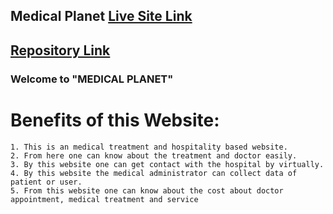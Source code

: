## Medical Planet [Live Site Link](https://medical-planet-sumon6638.web.app/)

## [Repository Link](https://github.com/Programming-Hero-Web-Course3/healthcare-related-website-sumon6638-sm)

### Welcome to "MEDICAL PLANET"

# Benefits of this Website:
    1. This is an medical treatment and hospitality based website.
    2. From here one can know about the treatment and doctor easily.
    3. By this website one can get contact with the hospital by virtually.
    4. By this website the medical administrator can collect data of patient or user.
    5. From this website one can know about the cost about doctor appointment, medical treatment and service